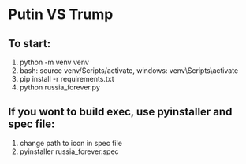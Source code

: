 # Putin VS Trump
## To start:
1. python -m venv venv
2. bash: source venv/Scripts/activate, windows: venv\Scripts\activate
3. pip install -r requirements.txt
4. python russia_forever.py

## If you wont to build exec, use pyinstaller and spec file: 
1. change path to icon in spec file
2. pyinstaller russia_forever.spec
